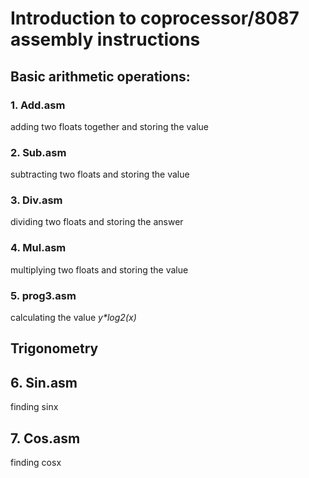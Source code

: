 # Introduction to coprocessor/8087 assembly instructions

## Basic arithmetic operations:
### 1. Add.asm
adding two floats together and storing the value

### 2. Sub.asm
subtracting two floats and storing the value

### 3. Div.asm
dividing two floats and storing the answer

### 4. Mul.asm
multiplying two floats and storing the value

### 5. prog3.asm
calculating the value _y*log2(x)_

## Trigonometry

## 6. Sin.asm
finding sinx

## 7. Cos.asm
finding cosx


